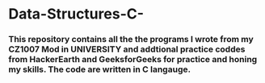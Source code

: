 # Data-Structures-C-
### This repository contains all the the programs I wrote from my CZ1007 Mod in UNIVERSITY and addtional practice coddes from HackerEarth and GeeksforGeeks for practice and honing my skills. The code are written in C langauge.

